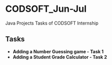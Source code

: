 
# CODSOFT_Jun-Jul

Java Projects Tasks of CODSOFT Internship

## Tasks

- **Adding a Number Guessing game - Task 1**
- **Adding a Student Grade Calculator - Task 2**
